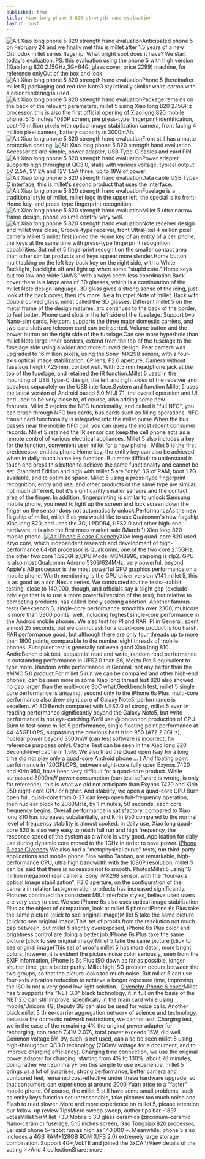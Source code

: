 ```yaml
---
published: true
title: Xiao long phone 5 820 strength hand evaluation
layout: post
---
```

![Alt Xiao long phone 5 820 strength hand evaluation](https://c2.staticflickr.com/8/7305/27751597312_c2b9b4794f_b.jpg)Anticipated phone 5 on February 24 and we finally met this is millet after 1.5 years of a new Orthodox millet series flagship. What bright spot does it have? We start today\'s evaluation: PS: this evaluation using the phone 5 with high version (Xiao long 820 2.15GHz,3G+64G, glass cover, price 2299) machine, for reference onlyOut of the box and look![Alt Xiao long phone 5 820 strength hand evaluation](https://c2.staticflickr.com/8/7463/27751607082_4f6d4c2cfc_b.jpg)Phone 5 (hereinafter millet 5) packaging and red rice Note3 stylistically similar white carton with a color rendering is used. ![Alt Xiao long phone 5 820 strength hand evaluation](https://c2.staticflickr.com/8/7717/27818598696_8e1c0c1ab2_b.jpg)Package remains on the back of the relevant parameters, millet 5 using Xiao long 820 2.15GHz processor, this is also the first official opening of Xiao long 820 mobile phone. 5.15 inches 1080P screen, pre press-type fingerprint identification, post-16 million pixels with optical image stabilization camera, front facing 4 million pixel camera, battery capacity is 3000mAh. ![Alt Xiao long phone 5 820 strength hand evaluation](https://c2.staticflickr.com/8/7715/27853127995_4a26b2f887_b.jpg)Front still has a matte protective coating. ![Alt Xiao long phone 5 820 strength hand evaluation](https://c2.staticflickr.com/8/7354/27575188080_cb53660052_b.jpg)Accessories are simple, power adapter, USB Type-C cables and card PIN. ![Alt Xiao long phone 5 820 strength hand evaluation](https://c2.staticflickr.com/8/7358/27575193460_b347df124e_b.jpg)Power adapter supports high throughput QC3.0, stalls with various voltage, typical output 5V 2.5A, 9V 2A and 12V 1.5A three, up to 18W of power. ![Alt Xiao long phone 5 820 strength hand evaluation](https://c2.staticflickr.com/8/7447/27575198800_2dc50af92d_b.jpg)Data cable USB Type-C interface, this is millet\'s second product that uses the interface. ![Alt Xiao long phone 5 820 strength hand evaluation](https://c2.staticflickr.com/8/7504/27240888293_095acd315d_b.jpg)Fuselage is a traditional style of millet, millet logo in the upper left, the special is its front-Home key, and press-type fingerprint recognition.![Alt Xiao long phone 5 820 strength hand evaluation](https://c2.staticflickr.com/8/7449/27575211280_709ee5aa91_b.jpg)Millet 5 ultra narrow frame design, phone volume control very well. ![Alt Xiao long phone 5 820 strength hand evaluation](https://c2.staticflickr.com/8/7101/27818631216_8d5491b8f4_b.jpg)Note receiver design and millet was close, Groove-type receiver, front UltraPixel 4 million pixel camera.Millet 5 millet first joined the Home key of an entity of a cell phone, the keys at the same time with press-type fingerprint recognition capabilities. But millet 5 fingerprint recognition the smaller contact area than other similar products and keys appear more slender.Home button multitasking on the left key back key on the right side, with a White Backlight, backlight off and light up when some \"stupid cute.\" Home keys but too low and wide \"JAWS\" with always seem less coordination.Back cover there is a large area of 3D glasses, which is a continuation of the millet Note design language. 3D glass gives a strong sense of the icing, just look at the back cover, then it\'s more like a trumpet Note of millet. Back with double curved glass, millet called the 3D glasses. Different millet 5 on the metal frame of the design matures, arc continues to the back of the border, to feel better. Phone card slots in the left side of the fuselage. Support two Nano-sim cards, Netcom, supports the three major domestic carriers, and two card slots are telecom card can be inserted. Volume button and the power button on the right side of the fuselage.Can see more hyperbole than millet Note large inner borders, extend from the top of the fuselage to the fuselage side using a wider and more curved design. Rear camera was upgraded to 16 million pixels, using the Sony IMX298 sensor, with a four-axis optical image stabilization, 6P lens, F2.0 aperture. Camera without fuselage height 7.25 mm, control well. With 3.5 mm headphone jack at the top of the fuselage, and retained the IR function.Millet 5 used in the mounting of USB Type-C design, the left and right sides of the receiver and speakers separately on the USB interface.System and function Millet 5 uses the latest version of Android based 6.0 MIUI 7.1, the overall operation and UI, and used to be very close to, of course, also adding some new features. Millet 5 rejoins the NFC functionality, and called it \"full NFC\", you can brush through NFC bus cards, bus cards such as filling operations. NFC transit card functionality is integrated into the millet purse.When the bus passes near the mobile NFC coil, you can query the most recent consumer records. Millet 5 retained the IR sensor can keep the cell phone acts as a remote control of various electrical appliances. Millet 5 also includes a key for the function, convenient user millet for a new phone.  []() Millet 5 is the first predecessor entities phone Home key, the entity key can also be achieved when in daily touch home key function. But more difficult to understand is touch and press this button to achieve the same functionality and cannot be set. Standard Edition and high with millet 5 are \"only\" 3G of RAM, boot 1.7G available, and to optimize space. Millet 5 using a press-type fingerprint recognition, entry and use, and other products of the same type are similar, not much different, but it\'s significantly smaller sensors and the contact area of the finger. In addition, fingerprinting is similar to unlock Samsung mobile phone, you need to light up the screen and lock screen down the finger on the sensor does not automatically unlock.PerformanceAs the new flagship of millet, millet 5 as you would like to use Qualcomm\'s new flagship Xiao long 820, and uses the 3G, LPDDR4, UFS2.0 and other high-end hardware, it is also the first mass market sale (March 1) Xiao long 820 mobile phone. [![Alt iPhone 6 case Givenchy](http://www.nodcase.com/images/large/i6/givenchy_i6300_lrg.jpg)](http://www.nodcase.com/givenchy-iphone-6-case-rottweiler-p-4363.html)Xiao long quad-core 820 used Kryo core, which independent research and development of high-performance 64-bit processor is Qualcomm, one of the two core 2.15GHz, the other two core 1.593GHz,CPU Model MSM8996, stepping is r1p2. GPU is also most Qualcomm Adreno 530@624MHz, very powerful, beyond Apple\'s A9 processor is the most powerful GPU graphics performance on a mobile phone. Worth mentioning is the GPU driver version V141 millet 5, this is as good as a son Nexus series. We conducted routine tests--rabbit testing, close to 140,000, though, and officials say a slight gap (exclude privilege that is to use a more powerful version of the test), but relative to competing products, has called lonely seeking abortion. Another famous tests Geekbench 3, single-core performance smoothly over 2300, multicore is more than 5300 points, well, including highest single-core performance in the Android mobile phones. We also test for PI and RAR, PI in General, spent almost 25 seconds, but we cannot ask for a quad-core product is too harsh. RAR performance good, but although there are only four threads up to more than 1800 points, comparable to the number eight threads of mobile phones. Sunspider test is generally not even good Xiao long 810. AndroBench disk test, sequential read and write, random read performance is outstanding performance in UFS2.0 than S6, Meizu Pro 5 equivalent to type more. Random write performance in General, not any better than the eMMC 5.0 product.For millet 5 run we can be compared and other high-end phones, can be seen more in some Xiao long thread test 820 also showed no gap larger than the multi-core SoC what.Geekbench test, millet 5 single core performance is amazing, second only to the iPhone 6s Plus, multi-core performance also drew eight core of Galaxy Note5, performance is excellent. A1 SD Bench compared with UFS2.0 of strong, millet 5 even in reading performance significantly beyond the Galaxy Note5, but write performance is not eye-catching.We\'ll use @ioncannon production of CPU Burn to test some millet 5 performance, single floating point performance at 44-45GFLOPS, surpassing the previous best Kirin 950 (A72 2.3GHz), nuclear power beyond 3500mW (can test software is incorrect, for reference purposes only). Cache Test can be seen in the Xiao long 820 Second-level cache in 1.5M. We also tried the Quad open (say for a long time did not play only a quad-core Android phone ... ) And floating point performance in 120GFLOPS, between eight-core fully open Exynos 7420 and Kirin 950, have been very difficult for a quad-core product. While surpassed 8000mW power consumption (can test software is wrong, is only for reference), this is what we did not anticipate than Exynos 7420 and Kirin 950 eight-core CPU or higher. And stability, we open a quad-core CPU Burn open full, quad-core from 0-27 can keep open full-frequency operation, then nuclear block to 2080MHz, by 1 minutes, 50 seconds, each core frequency begins. Overall performance is satisfactory, compared to Xiao long 810 has increased substantially, and Kirin 950 compared to the normal level of frequency stability is almost cooked. In daily use, Xiao long quad-core 820 is also very easy to reach full run and high frequency, the response speed of the system as a whole is very good. Application for daily use during dynamic core moved to the 1GHz in order to save power. [iPhone 6 case Givenchy](http://www.nodcase.com/givenchy-iphone-6-case-rottweiler-p-4363.html) We also had a \"metaphysical curve\" tests, run third-party applications and mobile phone Sina weibo Taobao, are remarkable, high-performance CPU, ultra high bandwidth with the 1080P resolution, millet 5 can be said that there is no reason not to smooth. PhotosMillet 5 using 16 million megapixel rear camera, Sony IMX298 sensor, with the \"four-axis optical image stabilization\", F2.0 aperture, on the configuration of the camera in relation last-generation products has increased significantly. Pictures continued the consistent MIUI interface styles, believe used users are very easy to use. We use iPhone 6s also uses optical image stabilization Plus as the object of comparison, look at millet 5 photos:IPhone 6s Plus take the same picture (click to see original image)Millet 5 take the same picture (click to see original image)This set of proofs from the resolution not much gap between, but millet 5 slightly overexposed, iPhone 6s Plus color and brightness control are doing a better job.IPhone 6s Plus take the same picture (click to see original image)Millet 5 take the same picture (click to see original image)This set of proofs millet 5 has more detail, more bright colors, however, it is evident the picture noise color seriously, seen from the EXIF information, iPhone is 6s Plus ISO down as far as possible, longer shutter time, get a better purity. Millet high ISO problem occurs between the two groups, so that the picture looks too much noise. But millet 5 can use four-axis vibration reduction to achieve a longer exposure time, improving the ISO is not a very good low light solution.  [Givenchy iPhone 6 cover](http://cathkidstoncase.blogspot.com/2016/04/musk-super-high-speed-lines-cost-real.html)Millet has 5 supports the \"NET 3.0\" black technology, it in full on the basis of the NET 2.0 can still improve, specifically in the main card while using mobile/Unicom 4G, Deputy 3G can also be used for voice calls. Another black millet 5 three-carrier aggregation network of science and technology, because the domestic network restrictions, we cannot test. Charging test, we in the case of the remaining 4% the original power adapter for recharging, can reach 7.41V 2.07A, total power exceeds 15W, did well. Common voltage 5V, 9V, such is not used, can also be seen millet 5 using high-throughput QC3.0 technology (200mV voltage for a document, and to improve charging efficiency). Charging time connection, we use the original power adapter for charging, starting from 4% to 100%, about 78 minutes, doing rather well.SummaryFrom this simple to use experience, millet 5 brings us a lot of surprises, strong performance, better camera and contoured feel, remained cost-effective under these hardware upgrade, so that consumers can experience at around 2000 Yuan price to a \"faster\" mobile phone. Of course, the millet 5 still have some small problems, such as entity keys function set unreasonable, take pictures too much noise and Flash to read slower. More and more experience on millet 5, please attention our follow-up review.TipsMicro sweep sweep, author tips bar -1897 votesMillet 5\rMillet +3D Mobile 5 3D glass ceramics (zirconium-ceramic Nano-ceramic) fuselage, 5.15 inches screen, Gao Tongxiao 820 processor, Lei said phone 5-rabbit run as high as 140,000 +. Meanwhile, phone 5 also includes a 4GB RAM+128GB ROM (UFS 2.0) extremely large storage combination. Support 4G+,VoLTE and joined the 3xCA.\rView details of the voting >>And 4 collectionShare: more